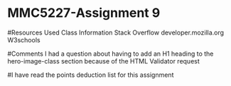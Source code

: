 # MMC5227-Assignment 9

#Resources Used
Class Information
Stack Overflow
developer.mozilla.org
W3schools

#Comments
I  had a question about having to add an H1 heading to the hero-image-class section because of the HTML Validator request

#I have read the points deduction list for this assignment
